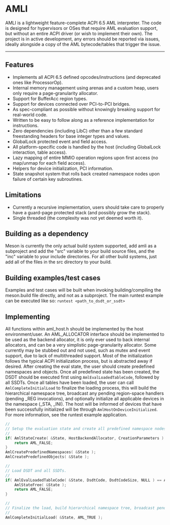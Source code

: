 # AMLI

AMLI is a lightweight feature-complete ACPI 6.5 AML interpreter.
The code is designed for hypervisors or OSes that require AML evaluation support, but without an entire ACPI driver (or wish to implement their own).
The project is in active development, any errors should be reported via issues, ideally alongside a copy of the AML bytecode/tables that trigger the issue.

---

## Features
- Implements all ACPI 6.5 defined opcodes/instructions (and deprecated ones like ProcessorOp).
- Internal memory management using arenas and a custom heap, users only require a page-granularity allocator.
- Support for BufferAcc region types.
- Support for devices connected over PCI-to-PCI bridges.
- As spec-compliant as possible without knowingly breaking support for real-world code.
- Written to be easy to follow along as a reference implementation for instructions.
- Zero dependencies (including LibC) other than a few standard freestanding headers for base integer types and values.
- GlobalLock protected event and field access.
- All platform-specific code is handled by the host (including GlobalLock interaction, table access).
- Lazy mapping of entire MMIO operation regions upon first access (no map/unmap for each field access).
- Helpers for device initialization, PCI information.
- State snapshot system that rolls back created namespace nodes upon failure of certain key subroutines.

## Limitations
- Currently a recursive implementation, users should take care to properly have a guard-page protected stack (and possibly grow the stack).
- Single threaded (the complexity was not yet deemed worth it).

## Building as a dependency
Meson is currently the only actual build system supported, 
add amli as a subproject and add the "src" variable to your build source files, 
and the "inc" variable to your include directories.
For all other build systems, just add all of the files in the src directory to your build.

## Building examples/test cases
Examples and test cases will be built when invoking building/compiling the meson.build file directly, and not as a subproject.
The main runtest example can be executed like so:
`runtest <path_to_dsdt_or_ssdt>`


## Implementing
All functions within aml_host.h should be implemented by the host environment/user.
An AML_ALLOCATOR interface should be implemented to be used as the backend allocator, it is only ever used to back internal allocators, and can be a very simplistic page-granularity allocator.
Some currently may be stubbed out and not used, such as mutex and event support, due to lack of multithreaded support.
Most of the initialization follows the typical ACPI initialization process, but is abstracted away if desired.
After creating the eval state, the user should create predefined namespaces and objects.
Once all predefined state has been created, the DSDT should be executed first using `AmlEvalLoadedTableCode`, followed by all SSDTs.
Once all tables have been loaded, the user can call `AmlCompleteInitialLoad` to finalize the loading process, this will build the hierarchical namespace tree, broadcast any pending region-space handlers (pending _REG invocations), and optionally initialize all applicable devices in the namespace (_STA, _INI).
The host will be informed of devices that have been successfully initialized will be through `AmlHostOnDeviceInitialized`.
For more information, see the runtest example application.

```c
//
// Setup the evaluation state and create all predefined namespace nodes.
//
if( AmlStateCreate( &State, HostBackendAllocator, CreationParameters ) == AML_FALSE ) {
    return AML_FALSE;
}
AmlCreatePredefinedNamespaces( &State );
AmlCreatePredefinedObjects( &State );

//
// Load DSDT and all SSDTs.
//
if( AmlEvalLoadedTableCode( &State, DsdtCode, DsdtCodeSize, NULL ) == AML_FALSE ) {
    AmlStateFree( &State );
    return AML_FALSE;
}

//
// Finalize the load, build hierarchical namespace tree, broadcast pending _REGs, perform device initialization (_STA, _INI).
//
AmlCompleteInitialLoad( &State, AML_TRUE );
```
